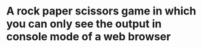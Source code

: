 #  A rock paper scissors game in which you can only see the output in console mode of a web browser
